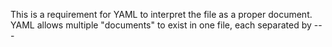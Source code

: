 


This is a requirement for YAML to interpret the file as a proper document. YAML allows multiple "documents" to exist in one file, each separated by ---